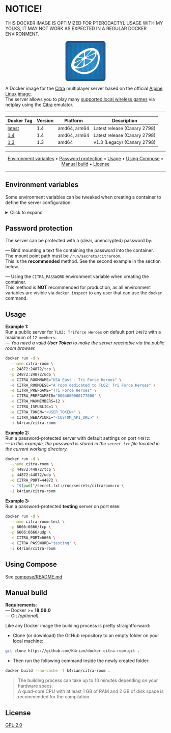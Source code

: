 # NOTICE!

THIS DOCKER IMAGE IS OPTIMIZED FOR PTERODACTYL USAGE WITH MY YOLKS, IT MAY NOT WORK AS EXPECTED IN A REGULAR DOCKER ENVIRONMENT.

<p align="center">
 <img alt="docker-citra-room logo" src="https://raw.githubusercontent.com/K4rian/docker-citra-room/assets/icons/logo-docker-citra-room.svg" width="25%" align="center">
</p>

A Docker image for the [Citra][1] multiplayer server based on the official [Alpine Linux][2] [image][3].<br>
The server allows you to play many [supported local wireless games][4] via netplay using the [Citra][1] emulator.

---
<div align="center">

Docker Tag  | Version | Platform     | Description
---         | ---     | ---          | ---
[latest][9] | 1.4     | amd64, arm64 | Latest release (Canary 2798)
[1.4][9]    | 1.4     | amd64, arm64 | Latest release (Canary 2798)
[1.3][8]    | 1.3     | amd64        | v1.3 (Legacy) (Canary 2798)
</div>

---
<p align="center"><a href="#environment-variables">Environment variables</a> &bull; <a href="#password-protection">Password protection</a> &bull; <a href="#usage">Usage</a> &bull; <a href="#using-compose">Using Compose</a> &bull; <a href="#manual-build">Manual build</a> <!-- &bull; <a href="#see-also">See also</a> --> &bull; <a href="#license">License</a></p>

---
## Environment variables
Some environment variables can be tweaked when creating a container to define the server configuration:

<details>
<summary>Click to expand</summary>

Variable          | Default value  | Description
---               | ---            | ---
CITRA_PORT        | 24872          | Port to listen on (TCP/UDP).
CITRA_ROOMNAME    | Citra Room     | Name of the room.
CITRA_PREFGAME    | Any            | Name of the preferred game.
CITRA_MAXMEMBERS  | 4              | Maximum number of members (2-16).
CITRA_BANLISTFILE | bannedlist.cbl | File which Citra will store ban records in.
CITRA_LOGFILE     | citra-room.log | File path to store the logs.
CITRA_ROOMDESC    |                | (Optional) Description of the room.
CITRA_PREFGAMEID  | 0              | (Optional) Preferred game title identifier. You can find the Title ID with the game list of Citra (right-click on a game -> `Properties`).
CITRA_PASSWORD    |                | (Optional) Room password *(__NOT__ recommended, see the section below)*.
CITRA_ISPUBLIC    | 0              | (Optional) Make the room public. Valid User Token and Web API URL are required.
CITRA_TOKEN       |                | (Optional) The user token to use for the room. Required to make the room public.
CITRA_WEBAPIURL   |                | (Optional) URL to a custom web API. Required to make the room public.

</details>

## Password protection
The server can be protected with a (clear, unencrypted) password by:

— Bind mounting a text file containing the password into the container.<br>
The mount point path must be `/run/secrets/citraroom`.<br>
This is the __recommended__ method. See the second example in the section below.

— Using the `CITRA_PASSWORD` environment variable when creating the container.<br>
This method is __NOT__ recommended for production, as all environment variables are visible via `docker inspect` to any user that can use the `docker` command. 

## Usage
__Example 1:__<br>
Run a public server for `TLOZ: Triforce Heroes` on default port `24872` with a maximum of `12 members`:<br>
— *You need a valid __User Token__ to make the server reachable via the public room browser.*
```bash
docker run -d \
  --name citra-room \
  -p 24872:24872/tcp \
  -p 24872:24872/udp \
  -e CITRA_ROOMNAME="USA East - Tri Force Heroes" \
  -e CITRA_ROOMDESC="A room dedicated to TLOZ: Tri Force Heroes" \
  -e CITRA_PREFGAME="Tri Force Heroes" \
  -e CITRA_PREFGAMEID="0004000000177000" \
  -e CITRA_MAXMEMBERS=12 \
  -e CITRA_ISPUBLIC=1 \
  -e CITRA_TOKEN="<USER_TOKEN>" \
  -e CITRA_WEBAPIURL="<CUSTOM_API_URL>" \
  -i k4rian/citra-room
```

__Example 2:__<br>
Run a password-protected server with default settings on port `44872`:<br>
— *In this example, the password is stored in the `secret.txt` file located in the current working directory.* 
```bash
docker run -d \
  --name citra-room \
  -p 44872:44872/tcp \
  -p 44872:44872/udp \
  -e CITRA_PORT=44872 \
  -v "$(pwd)"/secret.txt:/run/secrets/citraroom:ro \
  -i k4rian/citra-room
```

__Example 3:__<br />
Run a password-protected __testing__ server on port `6666`:<br>
```bash
docker run -d \
  --name citra-room-test \
  -p 6666:6666/tcp \
  -p 6666:6666/udp \
  -e CITRA_PORT=6666 \
  -e CITRA_PASSWORD="testing" \
  -i k4rian/citra-room
```

## Using Compose
See [compose/README.md][6]

## Manual build
__Requirements__:<br>
— Docker >= __18.09.0__<br>
— Git *(optional)*

Like any Docker image the building process is pretty straightforward: 

- Clone (or download) the GitHub repository to an empty folder on your local machine:
```bash
git clone https://github.com/K4rian/docker-citra-room.git .
```

- Then run the following command inside the newly created folder:
```bash
docker build --no-cache -t k4rian/citra-room .
```
> The building process can take up to 10 minutes depending on your hardware specs. <br>
> A quad-core CPU with at least 1 GB of RAM and 2 GB of disk space is recommended for the compilation.

<!---
## See also
* __[Citra-Room Egg](https://github.com/K4rian/)__ — A custom egg of Citra-Room for the Pterodactyl Panel.
* __[Citra-Room Template](https://github.com/K4rian/)__ — A custom template of Citra-Room ready to deploy from the Portainer Web UI.
--->

## License
[GPL-2.0][7]

[1]: https://web.archive.org/web/20240304214217/https://citra-emu.org/ "Citra Project Website (Archive/March 4, 2024)"
[2]: https://www.alpinelinux.org/ "Alpine Linux Official Website"
[3]: https://hub.docker.com/_/alpine "Alpine Linux Docker Image"
[4]: https://en.wikipedia.org/wiki/List_of_Nintendo_3DS_Wi-Fi_Connection_games "List of 3DS Wi-Fi Connection Games"
[5]: https://github.com/K4rian/docker-citra-room/blob/master/Dockerfile "Latest Dockerfile"
[6]: https://github.com/K4rian/docker-citra-room/tree/master/compose "Compose Files"
[7]: https://github.com/K4rian/docker-citra-room/blob/master/LICENSE
[8]: https://github.com/K4rian/docker-citra-room/blob/7c611552114efa1ec9cd388e6196115addc970bf/Dockerfile "Dockerfile v1.3"
[9]: https://github.com/K4rian/docker-citra-room/blob/cd98c4bcfef80df4dad9f2870dde6544153a8a75/Dockerfile "Dockerfile v1.4"